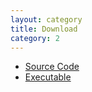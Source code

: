 ```yaml
---
layout: category
title: Download
category: 2
---
```


* [Source Code](https://github.com/ChanatipSaetia/ESL-NN)
* [Executable](https://github.com/ChanatipSaetia/ESL-NN)